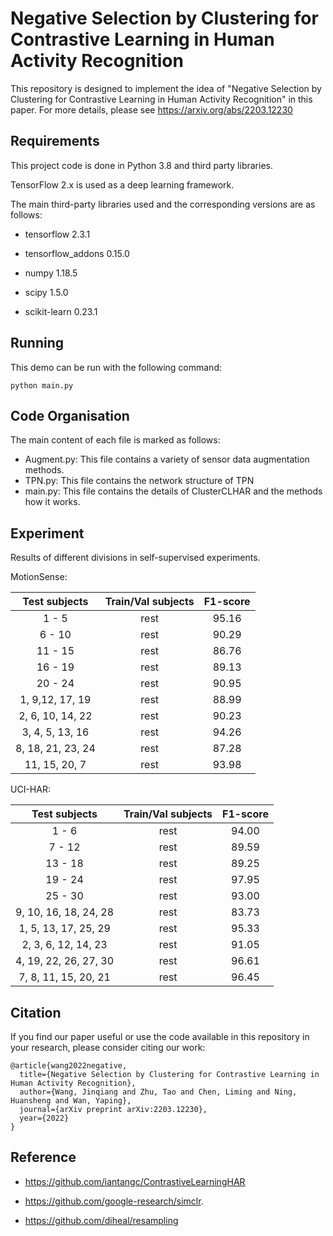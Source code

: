 # Negative Selection by Clustering for Contrastive Learning in Human Activity Recognition
This repository is designed to implement the idea of "Negative Selection by Clustering for Contrastive Learning in Human Activity Recognition" in this paper.
For more details, please see https://arxiv.org/abs/2203.12230
## Requirements

This project code is done in Python 3.8 and third party libraries. 

 TensorFlow 2.x is used as a deep learning framework.

The main third-party libraries used and the corresponding versions are as follows:

+ tensorflow 2.3.1

+ tensorflow_addons 0.15.0

+ numpy 1.18.5

+ scipy 1.5.0

+ scikit-learn 0.23.1


  

## Running

This demo can be run with the following command:

```shell
python main.py
```


## Code Organisation

The main content of each file is marked as follows:

+ Augment.py: This file contains a variety of sensor data augmentation methods.
+ TPN.py: This file contains the network structure of TPN
+ main.py: This file contains the details of ClusterCLHAR and the methods how it works.

## Experiment

Results of different divisions in self-supervised experiments.

MotionSense:

| Test subjects  | Train/Val subjects  | F1-score|
|  :----:  | :----:  |:----:  |
| 1 - 5  | rest | 95.16|
| 6 - 10  | rest | 90.29|
| 11 - 15  | rest | 86.76|
| 16 - 19  | rest | 89.13|
| 20 - 24  | rest | 90.95|
| 1, 9,12, 17, 19| rest | 88.99|
| 2, 6, 10, 14, 22 | rest | 90.23|
| 3, 4, 5, 13, 16 | rest | 94.26|
| 8, 18, 21, 23, 24 | rest | 87.28|
| 11, 15, 20, 7| rest | 93.98|

UCI-HAR:

| Test subjects  | Train/Val subjects  | F1-score|
|  :----:  | :----:  |:----:  |
| 1 - 6  | rest | 94.00|
| 7 - 12  | rest | 89.59|
| 13 - 18  | rest |89.25|
| 19 - 24  | rest | 97.95|
| 25 - 30  | rest | 93.00|
| 9, 10, 16, 18, 24, 28| rest | 83.73|
| 1, 5, 13, 17, 25, 29 | rest | 95.33|
| 2, 3, 6, 12, 14, 23 | rest | 91.05|
| 4, 19, 22, 26, 27, 30 | rest | 96.61|
| 7, 8, 11, 15, 20, 21| rest | 96.45|

## Citation

If you find our paper useful or use the code available in this repository in your research, please consider citing our work:

```
@article{wang2022negative,
  title={Negative Selection by Clustering for Contrastive Learning in Human Activity Recognition},
  author={Wang, Jinqiang and Zhu, Tao and Chen, Liming and Ning, Huansheng and Wan, Yaping},
  journal={arXiv preprint arXiv:2203.12230},
  year={2022}
}
```

## Reference

+ https://github.com/iantangc/ContrastiveLearningHAR

+ https://github.com/google-research/simclr.

+ https://github.com/diheal/resampling
